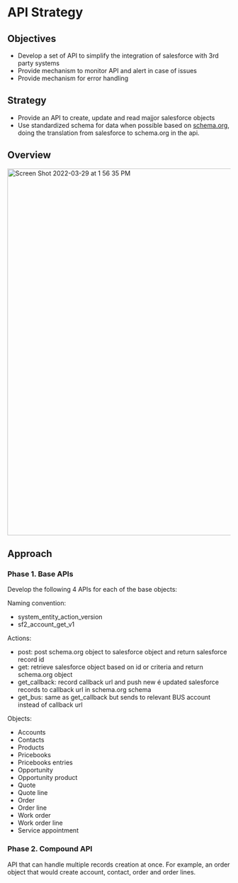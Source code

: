 # API Strategy

## Objectives
- Develop a set of API to simplify the integration of salesforce with 3rd party systems
- Provide mechanism to monitor API and alert in case of issues
- Provide mechanism for error handling

## Strategy
- Provide an API to create, update and read majjor salesforce objects
- Use standardized schema for data when possible based on [schema.org](https://schema.org/), doing the translation from salesforce to schema.org in the api.

## Overview

<img width="826" alt="Screen Shot 2022-03-29 at 1 56 35 PM" src="https://user-images.githubusercontent.com/102594797/160675083-8684016a-f342-45f7-b2dd-67796020a424.png">

## Approach

### Phase 1. Base APIs
Develop the following 4 APIs for each of the base objects:

Naming convention:
- system_entity_action_version
- sf2_account_get_v1

Actions:
- post: post schema.org object to salesforce object and return salesforce record id
- get: retrieve salesforce object based on id or criteria and return schema.org object
- get_callback: record callback url and push new é updated salesforce records to callback url in schema.org schema
- get_bus: same as get_callback but sends to relevant BUS account instead of callback url

Objects:
- Accounts
- Contacts
- Products
- Pricebooks
- Pricebooks entries
- Opportunity
- Opportunity product
- Quote
- Quote line
- Order
- Order line
- Work order
- Work order line
- Service appointment



### Phase 2. Compound API
API that can handle multiple records creation at once. For example, an order object that would create account, contact, order and order lines.

